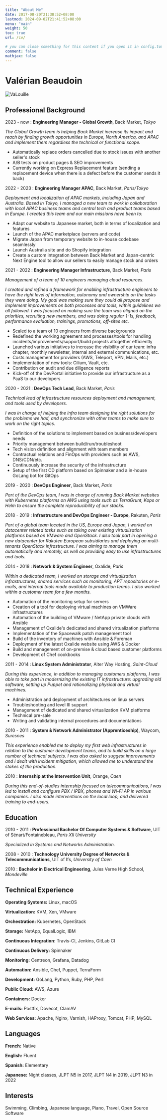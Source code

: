```yaml
---
title: "About Me"
date: 2017-08-20T21:38:52+08:00
lastmod: 2024-09-02T21:41:52+08:00
menu: "main"
weight: 50
toc: true
url: /cv/

# you can close something for this content if you open it in config.toml.
comment: false
mathjax: false
---
```


# Valérian Beaudoin

![VaLouille](/images/valouille.jpeg "Valérian Beaudoin")

## Professional Background

2023 - now : **Engineering Manager - Global Growth**, Back Market, _Tokyo_

_The Global Growth team is helping Back Market increase its impact and reach by finding growth opportunities in Europe, North America, and APAC and implement them regardless the technical or functional scope._

- Automatically replace orders cancelled due to stock issues with another seller's stock
- A/B tests on product pages & SEO improvements
- Currently working on Express Replacement feature (sending a replacement device when there is a defect before the customer sends it back)

2022 - 2023 : **Engineering Manager APAC**, Back Market, _Paris/Tokyo_

_Deployment and localization of APAC markets, including Japan and Australia._
_Based in Tokyo, I managed a new team to work in collaboration with local APAC business teams and central tech and product teams based in Europe. I created this team and our main missions have been to:_

- Adapt our website to Japanese market, both in terms of localization and features
- Launch of the APAC marketplace (servers and code)
- Migrate Japan from temporary website to in-house codebase seamlessly
- Launch Australia site and do Shopify integration
- Create a custom integration between Back Market and Japan-centric Next Engine tool to allow our sellers to easily manage stock and orders

2021 - 2022 : **Engineering Manager Infrastructure**, Back Market, _Paris_

_Management of a team of 10 engineers managing cloud resources._

_I created and refined a framework for enabling infrastructure engineers to have the right level of information, autonomy and ownership on the tasks they were doing. My goal was making sure they could all propose and implement improvements on both processes and tools, within guidelines we all followed._
_I was focused on making sure the team was aligned on the priorities, recruiting new members, and was doing regular 1-1s, feedback, performance evaluation, trainings, promotions, off-sites etc._

- Scaled to a team of 10 engineers from diverse backgrounds
- Redefined the working agreement and processes/tools for handling incidents/improvements/support/build projects altogether efficiently
- Launched various initiatives to increase the visibility of our team: infra chapter, monthly newsletter, internal and external communications, etc.
- Costs management for providers (AWS, Teleport, VPN, Mails, etc.)
- Implementation of new tools: Cilium, Vault, etc.
- Contribution on audit and due diligence reports
- Kick-off of the DevPortal initiative to provide our infrastructure as a PaaS to our developers

2020 - 2021 : **DevOps Tech Lead**, Back Market, _Paris_

_Technical lead of infrastructure resources deployment and management, and tools used by developers._

_I was in charge of helping the infra team designing the right solutions for the problems we had, and synchronize with other teams to make sure to work on the right topics._

- Definition of the solutions to implement based on business/developers needs
- Priority management between build/run/troubleshoot
- Tech vision definition and alignment with team members
- Contractual relations and FinOps with providers such as AWS, DNS/CDN/etc.
- Continuously increase the security of the infrastructure
- Setup of the first CD platform based on Spinnaker and a in-house GoLang bot for GitOps

2019 - 2020 : **DevOps Engineer**, Back Market, _Paris_

_Part of the DevOps team, I was in charge of running Back Market websites with Kubernetes platforms on AWS using tools such as TerraGrunt, Kops or Helm to ensure the complete reproducibility of our stacks._

2018 - 2019 : **Infrastructure and DevOps Engineer - Europe**, Rakuten, _Paris_

_Part of a global team located in the US, Europe and Japan, I worked on datacenter related tasks such as taking over existing virtualisation platforms based on VMware and OpenStack. I also took part in opening a new datacenter for Rakuten European subsidiaries and deploying an multi-tenants OpenStack infrastructure. I was aiming to manage them automatically and remotely, as well as providing easy to use infrastructures and tools._

2014 - 2018 : **Network & System Engineer**, Oxalide, _Paris_

_Within a dedicated team, I worked on storage and virtualization infrastructures, shared services such as monitoring, APT repositories or e-mails, and internal tools made available to production teams. I also worked within a customer team for a few months._

- Automation of the monitoring setup for servers
- Creation of a tool for deploying virtual machines on VMWare infrastructures
- Automation of the building of VMware / NetApp private clouds with Ansible
- Management of Oxalide's dedicated and shared virtualization platforms
- Implementation of the Spacewalk patch management tool
- Build of the inventory of machines with Ansible & Foreman
- Deployment of the latest Oxalide website using AWS & Docker
- Build and management of on-premise & cloud based customer platforms
- Development of Chef cookbooks

2011 - 2014 : **Linux System Administrator**, Alter Way Hosting, _Saint-Cloud_

_During this experience, in addition to managing customers platforms, I was able to take part in modernizing the existing IT infrastructure: upgrading old software, setting up Puppet and rationalizing physical and virtual machines._

- Administration and deployment of architectures on linux servers
- Troubleshooting and level III support
- Management of dedicated and shared virtualization KVM platforms
- Technical pre-sale
- Writing and validating internal procedures and documentations

2010 - 2011 : **System & Network Administrator (Apprenticeship)**, Waycom, _Suresnes_

_This experience enabled me to deploy my first web infrastructures in relation to the customer development teams, and to build skills on a large number of technical subjects. I was also asked to suggest improvements and I dealt with incident mitigation, which allowed me to understand the stakes of the production._

2010 : **Internship at the Intervention Unit**, Orange, _Caen_

_During this end-of-studies internship focused on telecommunications, I was led to install and configure PBX / IPBX, phones and Wi-Fi AP in various companies. I also made interventions on the local loop, and delivered training to end-users._

## Education

2010 - 2011 : **Professional Bachelor Of Computer Systems & Software**, UIT of Sénart/Fontainebleau, _Paris XII University_

_Specialized in Systems and Networks Administration._

2008 - 2010 : **Technology University Degree of Networks & Telecommunications**, UIT of Ifs, _University of Caen_

2010 : **Bachelor in Electrical Engineering**, Jules Verne High School, _Mondeville_

## Technical Experience

**Operating Systems:**
Linux, macOS

**Virtualization:**
KVM, Xen, VMware

**Orchestration:**
Kubernetes, OpenStack

**Storage:**
NetApp, EqualLogic, IBM

**Continuous Integration:**
Travis-CI, Jenkins, GitLab CI

**Continuous Delivery:**
Spinnaker

**Monitoring:**
Centreon, Grafana, Datadog

**Automation:**
Ansible, Chef, Puppet, TerraForm

**Development:**
GoLang, Python, Ruby, PHP, Perl

**Public Cloud:**
AWS, Azure

**Containers:**
Docker

**E-mails:**
Postfix, Dovecot, ClamAV

**Web Services:**
Apache, Nginx, Varnish, HAProxy, Tomcat, PHP, MySQL

## Languages

**French:** Native

**English:** Fluent

**Spanish:** Elementary

**Japanese:** Night classes, JLPT N5 in 2017, JLPT N4 in 2019, JLPT N3 in 2022

## Interests

Swimming, Climbing,
Japanese language, Piano,
Travel,
Open Source Software
